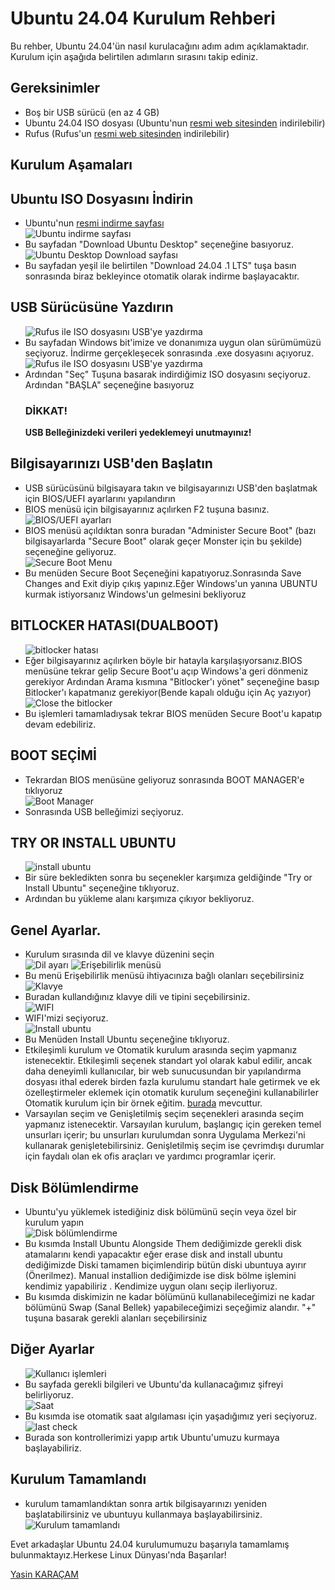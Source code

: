 </ul><h1>Ubuntu 24.04 Kurulum Rehberi</h1>

<p>Bu rehber, Ubuntu 24.04'ün nasıl kurulacağını adım adım açıklamaktadır. Kurulum için aşağıda belirtilen adımların sırasını takip ediniz.</p>

<h2>Gereksinimler</h2>
<ul>
    <li>Boş bir USB sürücü (en az 4 GB)</li>
    <li>Ubuntu 24.04 ISO dosyası (Ubuntu'nun <a href="https://ubuntu.com/download">resmi web sitesinden</a> indirilebilir)</li>
    <li>Rufus (Rufus'un <a href="https://rufus.ie/tr/">resmi web sitesinden</a> indirilebilir)</li>
</ul>


<h2>Kurulum Aşamaları</h2>
    <h2>Ubuntu ISO Dosyasını İndirin</h2>
    <ul>
        <li>Ubuntu'nun <a href="https://ubuntu.com/download">resmi indirme sayfası</a></li>
        <img src="screenshots/Ubuntu Download Page .jpg" alt="Ubuntu indirme sayfası">
        <li>Bu sayfadan "Download Ubuntu Desktop" seçeneğine basıyoruz.</li>
        <img src="screenshots/Ubuntu Desktop.jpg" alt="Ubuntu Desktop Download sayfası">
        <li>Bu sayfadan yeşil ile belirtilen "Download 24.04 .1 LTS" tuşa basın sonrasında biraz bekleyince otomatik olarak indirme başlayacaktır.</li>
    </ul>
    <h2>USB Sürücüsüne Yazdırın</h2>
    <ul>
        <!-- <li>İndirdiğiniz ISO dosyasını bir USB yazma aracı ile USB sürücüsüne yazdırın</li> -->
        <img src="screenshots/Rufus Download.jpg" alt="Rufus ile ISO dosyasını USB'ye yazdırma">
        <li>Bu sayfadan Windows bit'imize ve donanımıza uygun olan sürümümüzü seçiyoruz. İndirme gerçekleşecek sonrasında .exe dosyasını açıyoruz. </li>
        <img src="screenshots/rufus.jpeg" alt="Rufus ile ISO dosyasını USB'ye yazdırma">
        <li>Ardından "Seç" Tuşuna basarak indirdiğimiz ISO dosyasını seçiyoruz. Ardından "BAŞLA" seçeneğine basıyoruz  <h3>DİKKAT!</h3> <p><b>USB Belleğinizdeki verileri yedeklemeyi unutmayınız!</b></p>  </li>
    </ul>
    <h2>Bilgisayarınızı USB'den Başlatın</h2>
    <ul>
        <li>USB sürücüsünü bilgisayara takın ve bilgisayarınızı USB'den başlatmak için BIOS/UEFI ayarlarını yapılandırın</li>
        <!-- Screenshot 3: BIOS/UEFI ayarları -->
        <li>BIOS menüsü için bilgisayarınız açılırken F2 tuşuna basınız.</li>
        <img src="screenshots/BIOS menu.jpg" alt="BIOS/UEFI ayarları">
        <li>BIOS menüsü açıldıktan sonra buradan "Administer Secure Boot" (bazı bilgisayarlarda "Secure Boot" olarak geçer Monster için bu şekilde) seçeneğine geliyoruz.</li>
        <img src="screenshots/secure boot menu.jpg" alt="Secure Boot Menu">
        <li>Bu menüden Secure Boot Seçeneğini kapatıyoruz.Sonrasında Save Changes and Exit diyip çıkış yapınız.Eğer Windows'un yanına UBUNTU kurmak istiyorsanız  Windows'un gelmesini bekliyoruz</li>
    </ul>
    <h2>BITLOCKER HATASI(DUALBOOT)</h2>
    <ul>
        <img src="screenshots/bitlocker.jpg" alt="bitlocker hatası">
        <li>Eğer bilgisayarınız  açılırken böyle bir hatayla karşılaşıyorsanız.BIOS menüsüne tekrar gelip Secure Boot'u açıp Windows'a geri dönmeniz gerekiyor Ardından Arama kısmına "Bitlocker'ı yönet" seçeneğine basıp Bitlocker'ı kapatmanız gerekiyor(Bende kapalı  olduğu  için Aç yazıyor)</li>
        <img src="screenshots/Close the bitlocker.jpg" alt="Close the bitlocker">
        <li>Bu işlemleri tamamladıysak tekrar BIOS menüden Secure Boot'u kapatıp devam edebiliriz.</li>
    </ul>
    <h2>BOOT SEÇİMİ</h2>
        <ul>
            <li>Tekrardan BIOS menüsüne geliyoruz sonrasında BOOT MANAGER'e tıklıyoruz</li>
            <img src="screenshots/boot manager.jpg" alt="Boot Manager">
            <li>Sonrasında USB belleğimizi seçiyoruz.</li>
        </ul>
    <h2>TRY OR INSTALL UBUNTU</h2>
        <ul>
            <img src="screenshots/Try or Install Ubuntu .png" alt="install ubuntu">
            <li>Bir süre bekledikten sonra bu seçenekler karşımıza geldiğinde "Try or Install Ubuntu" seçeneğine tıklıyoruz.</li>
            <img src="screenshots/Loading Screen.png" alt="">
            <li>Ardından bu yükleme alanı karşımıza çıkıyor bekliyoruz.</li>
        </ul>        
    <h2>Genel Ayarlar.</h2>
        <ul>
            <li>Kurulum sırasında dil ve klavye düzenini seçin</li>
            <!-- Screenshot 5: Dil ve klavye ayarları -->
            <img src="screenshots/Choose Language.png" alt="Dil ayarı">
            <img src="screenshots/accessibility.jpg" alt="Erişebilirlik menüsü">
            <li>Bu menü Erişebilirlik menüsü ihtiyacınıza bağlı olanları seçebilirsiniz</li>
            <img src="screenshots/keyboard.jpg" alt="Klavye">
            <li>Buradan kullandığınız klavye dili ve tipini seçebilirsiniz.</li>
            <img src="screenshots/wifi.jpg" alt="WIFI">
            <li>WIFI'mizi seçiyoruz.</li>
            <img src="screenshots/try or install.jpg" alt="Install ubuntu">
            <li>Bu Menüden Install Ubuntu seçeneğine tıklıyoruz.</li>
            <img src="screenshots/interactive installion.jpg" alt="">
            <li>
            Etkileşimli kurulum ve Otomatik kurulum arasında seçim yapmanız istenecektir. 
            Etkileşimli seçenek standart yol olarak kabul edilir, ancak daha deneyimli kullanıcılar, 
            bir web sunucusundan bir yapılandırma dosyası ithal ederek birden fazla kurulumu standart 
            hale getirmek ve ek özelleştirmeler eklemek için otomatik kurulum seçeneğini kullanabilirler
            Otomatik kurulum için bir örnek eğitim.
            <a href="https://blog.local-optimum.net/getting-started-with-autoinstall-on-ubuntu-desktop-24-04-lts-147a1defb2de"> burada</a> mevcuttur.</li>
            <img src="screenshots/Default Selection.jpg" alt="">
            <li>
            Varsayılan seçim ve Genişletilmiş seçim seçenekleri arasında seçim yapmanız istenecektir. 
                Varsayılan kurulum, başlangıç için gereken temel unsurları içerir; bu unsurları kurulumdan
                sonra Uygulama Merkezi'ni kullanarak genişletebilirsiniz. Genişletilmiş seçim ise çevrimdışı 
                durumlar için faydalı olan ek ofis araçları ve yardımcı programlar içerir.</li>
        </ul>
    <h2>Disk Bölümlendirme</h2>
        <ul>
            <li>Ubuntu'yu yüklemek istediğiniz disk bölümünü seçin veya özel bir kurulum yapın</li>
            <!-- Screenshot 6: Disk bölümlendirme ekranı -->
            <img src="screenshots/which way partition.jpg" alt="Disk bölümlendirme">
            <li>Bu kısımda Install Ubuntu Alongside Them dediğimizde gerekli disk atamalarını kendi yapacaktır
                eğer erase disk and install ubuntu dediğimizde Diski tamamen biçimlendirip  bütün diski ubuntuya ayırır (Önerilmez).
                Manual installion dediğimizde ise disk bölme işlemini kendimiz yapabiliriz . Kendimize uygun olanı seçip ilerliyoruz. </li>
            <img src="screenshots/Disk partition.png" alt="">
            <li>
            Bu kısımda diskimizin ne kadar bölümünü kullanabileceğimizi ne kadar bölümünü Swap (Sanal Bellek)
            yapabileceğimizi seçeğimiz alandır. "+" tuşuna basarak gerekli alanları seçebilirsiniz</li>
        </ul>
    <h2>Diğer Ayarlar</h2>
        <ul>
            <img src="screenshots/register.jpg" alt="Kullanıcı işlemleri">
            <li>Bu sayfada gerekli bilgileri ve Ubuntu'da kullanacağımız şifreyi belirliyoruz.</li>
            <img src="screenshots/region.jpg" alt="Saat">
            <li>Bu kısımda ise otomatik saat algılaması için  yaşadığımız yeri seçiyoruz.</li>
            <img src="screenshots/last check.jpg" alt="last check">
            <li>Burada son kontrollerimizi yapıp artık Ubuntu'umuzu kurmaya başlayabiliriz.</li>
        </ul>
    <h2>Kurulum Tamamlandı</h2>
    <ul>
        <li>kurulum tamamlandıktan sonra artık  bilgisayarınızı yeniden başlatabilirsiniz ve ubuntuyu kullanmaya başlayabilirsiniz.</li>
        <!-- Screenshot 8: Kurulum tamamlandı ekranı -->
        <img src="screenshots/restart req.jpg" alt="Kurulum tamamlandı">
    </ul>

<P>Evet arkadaşlar Ubuntu 24.04 kurulumumuzu başarıyla tamamlamış bulunmaktayız.Herkese Linux Dünyası'nda Başarılar!</P>
<a href="https://linkedin.com/in/yasin-karacamm" >Yasin KARAÇAM </a>

